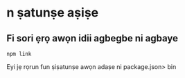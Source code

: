 # n ṣatunṣe aṣiṣe

## Fi sori ẹrọ awọn idii agbegbe ni agbaye

`npm link`

Eyi jẹ rọrun fun ṣiṣatunṣe awọn adaṣe ni package.json> bin